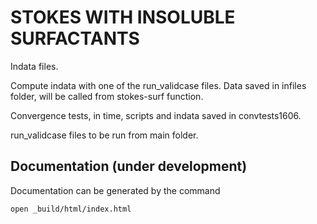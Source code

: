 STOKES WITH INSOLUBLE SURFACTANTS
==================================

Indata files. 

Compute indata with one of  the run_validcase files. Data saved in infiles folder, will be called from stokes-surf function. 

Convergence tests, in time, scripts and indata saved in convtests1606. 


run_validcase files to be run from main folder. 


Documentation (under development)
--------------
Documentation can be generated by the command 
```
open _build/html/index.html 
```


